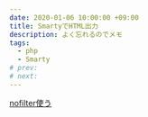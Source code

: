 ```yaml
---
date: 2020-01-06 10:00:00 +09:00
title: SmartyでHTML出力
description: よく忘れるのでメモ
tags:
  - php
  - Smarty
# prev:
# next:
---
```


[nofilter使う](http://k-holy.hatenablog.com/entry/php-advent-2012)

